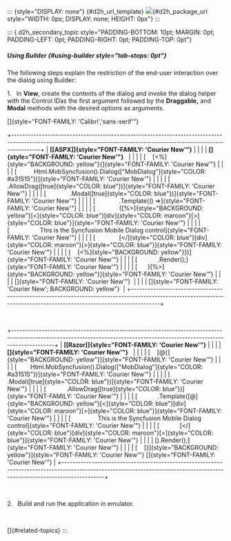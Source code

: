 ::: {style="DISPLAY: none"}
[](ms-xhelp:///?Id=d2h_url_template){#d2h_url_template} ![](!package_url!){#d2h_package_url style="WIDTH: 0px; DISPLAY: none; HEIGHT: 0px"}
:::

::: {.d2h_secondary_topic style="PADDING-BOTTOM: 10pt; MARGIN: 0pt; PADDING-LEFT: 0pt; PADDING-RIGHT: 0pt; PADDING-TOP: 0pt"}
##### Using Builder {#using-builder style="tab-stops: 0pt"}

The following steps explain the restriction of the end-user interaction over the dialog using Builder:

1.   In **View**, create the contents of the dialog and invoke the dialog helper with the Control IDas the first argument followed by the **Draggable,** and **Modal** methods with the desired options as arguments.

[]{style="FONT-FAMILY: 'Calibri','sans-serif'"} 

+----------------------------------------------------------------------------------------------------------------------------------------------------------------------+
| **[\[ASPX\]]{style="FONT-FAMILY: 'Courier New'"}**                                                                                                                   |
|                                                                                                                                                                      |
| **[]{style="FONT-FAMILY: 'Courier New'"}**                                                                                                                           |
|                                                                                                                                                                      |
| [    [\<%]{style="BACKGROUND: yellow"}{]{style="FONT-FAMILY: 'Courier New'"}                                                                                         |
|                                                                                                                                                                      |
| [          Html.MobSyncfusion().Dialog([\"MobDialog\"]{style="COLOR: #a31515"})]{style="FONT-FAMILY: 'Courier New'"}                                                 |
|                                                                                                                                                                      |
| [              .AllowDrag([true]{style="COLOR: blue"})]{style="FONT-FAMILY: 'Courier New'"}                                                                          |
|                                                                                                                                                                      |
| [              .Modal([true]{style="COLOR: blue"})]{style="FONT-FAMILY: 'Courier New'"}                                                                              |
|                                                                                                                                                                      |
| [              .Template(() =\>]{style="FONT-FAMILY: 'Courier New'"}                                                                                                 |
|                                                                                                                                                                      |
| [              {[%\>]{style="BACKGROUND: yellow"}[\<]{style="COLOR: blue"}[div]{style="COLOR: maroon"}[\>]{style="COLOR: blue"}]{style="FONT-FAMILY: 'Courier New'"} |
|                                                                                                                                                                      |
| [                  This is the Syncfusion Mobile Dialog control]{style="FONT-FAMILY: 'Courier New'"}                                                                 |
|                                                                                                                                                                      |
| [              [\</]{style="COLOR: blue"}[div]{style="COLOR: maroon"}[\>]{style="COLOR: blue"}]{style="FONT-FAMILY: 'Courier New'"}                                  |
|                                                                                                                                                                      |
| [    [\<%]{style="BACKGROUND: yellow"}})]{style="FONT-FAMILY: 'Courier New'"}                                                                                        |
|                                                                                                                                                                      |
| [            .Render();]{style="FONT-FAMILY: 'Courier New'"}                                                                                                         |
|                                                                                                                                                                      |
| [      }[%\>]{style="BACKGROUND: yellow"}]{style="FONT-FAMILY: 'Courier New'"}                                                                                       |
|                                                                                                                                                                      |
| []{style="FONT-FAMILY: 'Courier New'"}                                                                                                                               |
|                                                                                                                                                                      |
| []{style="FONT-FAMILY: 'Courier New'; BACKGROUND: yellow"}                                                                                                           |
+----------------------------------------------------------------------------------------------------------------------------------------------------------------------+

 

+---------------------------------------------------------------------------------------------------------------------------------------------------------------------------+
| **[\[Razor\]]{style="FONT-FAMILY: 'Courier New'"}**                                                                                                                       |
|                                                                                                                                                                           |
| **[]{style="FONT-FAMILY: 'Courier New'"}**                                                                                                                                |
|                                                                                                                                                                           |
| [    [\@{]{style="BACKGROUND: yellow"}]{style="FONT-FAMILY: 'Courier New'"}                                                                                               |
|                                                                                                                                                                           |
| [        Html.MobSyncfusion().Dialog([\"MobDialog\"]{style="COLOR: #a31515"})]{style="FONT-FAMILY: 'Courier New'"}                                                        |
|                                                                                                                                                                           |
| [            .Modal([true]{style="COLOR: blue"})]{style="FONT-FAMILY: 'Courier New'"}                                                                                     |
|                                                                                                                                                                           |
| [            .AllowDrag([true]{style="COLOR: blue"})]{style="FONT-FAMILY: 'Courier New'"}                                                                                 |
|                                                                                                                                                                           |
| [            .Template([@]{style="BACKGROUND: yellow"}[\<]{style="COLOR: blue"}[div]{style="COLOR: maroon"}[\>]{style="COLOR: blue"}]{style="FONT-FAMILY: 'Courier New'"} |
|                                                                                                                                                                           |
| [                This is the Syncfusion Mobile Dialog control]{style="FONT-FAMILY: 'Courier New'"}                                                                        |
|                                                                                                                                                                           |
| [            [\</]{style="COLOR: blue"}[div]{style="COLOR: maroon"}[\>]{style="COLOR: blue"}]{style="FONT-FAMILY: 'Courier New'"}                                         |
|                                                                                                                                                                           |
| [).Render();]{style="FONT-FAMILY: 'Courier New'"}                                                                                                                         |
|                                                                                                                                                                           |
| [    [}]{style="BACKGROUND: yellow"}]{style="FONT-FAMILY: 'Courier New'"} []{style="FONT-FAMILY: 'Courier New'"}                                                          |
+---------------------------------------------------------------------------------------------------------------------------------------------------------------------------+

 

2.   Build and run the application in emulator.

 

[]{#related-topics}
:::
